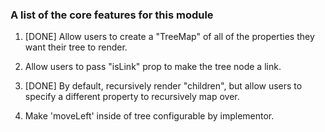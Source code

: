### A list of the core features for this module

1. [DONE] Allow users to create a "TreeMap" of all of the properties they want their tree to render.

2. Allow users to pass "isLink" prop to make the tree node a link.

3. [DONE] By default, recursively render "children", but allow users to specify a different property to recursively map over. 

4. Make 'moveLeft' inside of tree configurable by implementor.